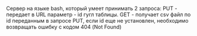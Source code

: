 Cервер на языке bash, который умеет принимать 2 запроса:
PUT - передает в URL параметр - id гугл таблицы.
GET - получает csv файл по id переданным в запросе PUT, если id еще не установлен, необходимо возвращать ошибку с кодом 404 (Not Found)
